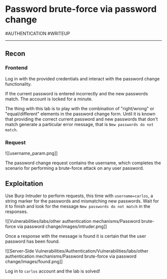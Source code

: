 # Password brute-force via password change
#AUTHENTICATION 
#WRITEUP 

<hr>

## Recon

### Frontend

Log in with the provided credentials and interact with the password change functionality.

If the current password is entered incorrectly and the new passwords match. The account is locked for a minute.

The thing with this lab is to play with the combination of "right/wrong" or "equal/different" elements in the password change form. Until it is known that providing the correct current password and new passwords that don't match generate a particular error message, that is `New passwords do not match`.

### Request

![[username_param.png]]

The password change request contains the username, which completes the scenario for performing a brute-force attack on any user password.

## Exploitation

Use Burp Intruder to perform requests, this time with `username=carlos`, a string marker for the passwords and mismatching new passwords. Wait for it to finish and look for the message `New passwords do not match` in the responses.

![[Vulnerabilities/labs/other authentication mechanisms/Password brute-force via password change/images/intruder.png]]

Once a response with the message is found it is certain that the user password has been found.

![[Server-Side Vulnerabilities/Authentication/Vulnerabilities/labs/other authentication mechanisms/Password brute-force via password change/images/found.png]]

Log in to `carlos` account and the lab is solved!